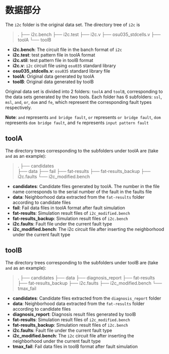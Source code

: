 # **数据部分**

The `i2c` folder is the original data set. The directory tree of `i2c` is

> .
> ├── i2c.bench
> ├── i2c.test
> ├── i2c.v
> ├── osu035_stdcells.v
> ├── toolA
> └── toolB

* **i2c.bench**: The circuit file in the banch format of `i2c`
* **i2c.test**: test pattern file in toolA format
* **i2c.stil**: test pattern file in toolB format
* **i2c.v**: `i2c` circuit file using `osu035` standard library
* **osu035_stdcells.v**: `osu035` standard library file
* **toolA**: Original data generated by toolA
* **toolB**: Original data generated by toolB

Original data set is divided into 2 folders: `toolA` and `toolB`, corresponding to the data sets generated by the two tools. Each folder has 6 subfolders: `ssl`, `msl`, `and`, `or`, `dom` and `fe`, which represent the corresponding fault types respectively. 

**Note**: `and` represents `and bridge fault`, `or` represents `or bridge fault`, `dom` represents `dom bridge fault`, and `fe` represents `input pattern fault`


## toolA

The directory trees corresponding to the subfolders under toolA are (take `and` as an example):

> .
> ├── candidates 					
> ├── data
> ├── fail
> ├── fat-results
> ├── fat-results_backup
> ├── i2c.faults
> └── i2c_modified.bench

* **candidates**: Candidate files generated by toolA. The number in the file name corresponds to the serial number of the fault in the faults file
* **data**: Neighborhood data extracted from the `fat-results` folder according to candidate files 
* **fail**: Fail data files in toolA format after fault simulation 
* **fat-results**: Simulation result files of `i2c_modified.bench`
* **fat-results_backup**: Simulation result files of `i2c.bench`
* **i2c.faults**: Fault file under the current fault type
* **i2c_modified.bench**: The i2c circuit file after inserting the neighborhood under the current fault type

## toolB

The directory trees corresponding to the subfolders under toolB are (take `and` as an example):

> .
> ├── candidates
> ├── data
> ├── diagnosis_report
> ├── fat-results
> ├── fat-results_backup
> ├── i2c.faults
> ├── i2c_modified.bench
> └── tmax_fail

* **candidates**: Candidate files extracted from the `diagnosis_report` folder
* **data**: Neighborhood data extracted from the `fat-results` folder according to candidate files 
* **diagnosis_report**: Diagnosis result files generated by toolB
* **fat-results**: Simulation result files of `i2c_modified.bench`
* **fat-results_backup**: Simulation result files of `i2c.bench`
* **i2c.faults**: Fault file under the current fault type
* **i2c_modified.bench**: The `i2c` circuit file after inserting the neighborhood under the current fault type
* **tmax_fail**: Fail data files in toolB format after fault simulation 
